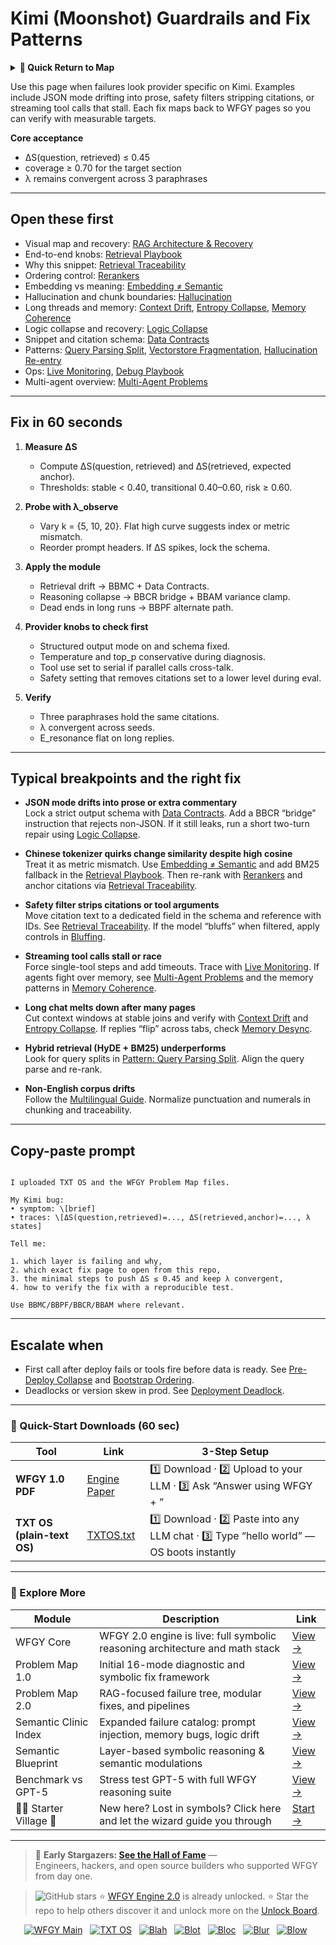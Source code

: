 # Kimi (Moonshot) Guardrails and Fix Patterns

<details>
  <summary><strong>🧭 Quick Return to Map</strong></summary>

<br>

  > You are in a sub-page of **LLM_Providers**.  
  > To reorient, go back here:  
  >
  > - [**LLM_Providers** — model vendors and deployment options](./README.md)  
  > - [**WFGY Global Fix Map** — main Emergency Room, 300+ structured fixes](../README.md)  
  > - [**WFGY Problem Map 1.0** — 16 reproducible failure modes](../../README.md)  
  >
  > Think of this page as a desk within a ward.  
  > If you need the full triage and all prescriptions, return to the Emergency Room lobby.
</details>


Use this page when failures look provider specific on Kimi. Examples include JSON mode drifting into prose, safety filters stripping citations, or streaming tool calls that stall. Each fix maps back to WFGY pages so you can verify with measurable targets.

**Core acceptance**

- ΔS(question, retrieved) ≤ 0.45  
- coverage ≥ 0.70 for the target section  
- λ remains convergent across 3 paraphrases

---

## Open these first

- Visual map and recovery: [RAG Architecture & Recovery](https://github.com/onestardao/WFGY/blob/main/ProblemMap/rag-architecture-and-recovery.md)  
- End-to-end knobs: [Retrieval Playbook](https://github.com/onestardao/WFGY/blob/main/ProblemMap/retrieval-playbook.md)  
- Why this snippet: [Retrieval Traceability](https://github.com/onestardao/WFGY/blob/main/ProblemMap/retrieval-traceability.md)  
- Ordering control: [Rerankers](https://github.com/onestardao/WFGY/blob/main/ProblemMap/rerankers.md)  
- Embedding vs meaning: [Embedding ≠ Semantic](https://github.com/onestardao/WFGY/blob/main/ProblemMap/embedding-vs-semantic.md)  
- Hallucination and chunk boundaries: [Hallucination](https://github.com/onestardao/WFGY/blob/main/ProblemMap/hallucination.md)  
- Long threads and memory: [Context Drift](https://github.com/onestardao/WFGY/blob/main/ProblemMap/context-drift.md), [Entropy Collapse](https://github.com/onestardao/WFGY/blob/main/ProblemMap/entropy-collapse.md), [Memory Coherence](https://github.com/onestardao/WFGY/blob/main/ProblemMap/memory-coherence.md)  
- Logic collapse and recovery: [Logic Collapse](https://github.com/onestardao/WFGY/blob/main/ProblemMap/logic-collapse.md)  
- Snippet and citation schema: [Data Contracts](https://github.com/onestardao/WFGY/blob/main/ProblemMap/data-contracts.md)  
- Patterns: [Query Parsing Split](https://github.com/onestardao/WFGY/blob/main/ProblemMap/patterns/pattern_query_parsing_split.md), [Vectorstore Fragmentation](https://github.com/onestardao/WFGY/blob/main/ProblemMap/patterns/pattern_vectorstore_fragmentation.md), [Hallucination Re-entry](https://github.com/onestardao/WFGY/blob/main/ProblemMap/patterns/pattern_hallucination_reentry.md)  
- Ops: [Live Monitoring](https://github.com/onestardao/WFGY/blob/main/ProblemMap/ops/live_monitoring_rag.md), [Debug Playbook](https://github.com/onestardao/WFGY/blob/main/ProblemMap/ops/debug_playbook.md)  
- Multi-agent overview: [Multi-Agent Problems](https://github.com/onestardao/WFGY/blob/main/ProblemMap/Multi-Agent_Problems.md)

---

## Fix in 60 seconds

1) **Measure ΔS**  
   - Compute ΔS(question, retrieved) and ΔS(retrieved, expected anchor).  
   - Thresholds: stable < 0.40, transitional 0.40–0.60, risk ≥ 0.60.

2) **Probe with λ_observe**  
   - Vary k = {5, 10, 20}. Flat high curve suggests index or metric mismatch.  
   - Reorder prompt headers. If ΔS spikes, lock the schema.

3) **Apply the module**  
   - Retrieval drift → BBMC + Data Contracts.  
   - Reasoning collapse → BBCR bridge + BBAM variance clamp.  
   - Dead ends in long runs → BBPF alternate path.

4) **Provider knobs to check first**  
   - Structured output mode on and schema fixed.  
   - Temperature and top_p conservative during diagnosis.  
   - Tool use set to serial if parallel calls cross-talk.  
   - Safety setting that removes citations set to a lower level during eval.

5) **Verify**  
   - Three paraphrases hold the same citations.  
   - λ convergent across seeds.  
   - E_resonance flat on long replies.

---

## Typical breakpoints and the right fix

- **JSON mode drifts into prose or extra commentary**  
  Lock a strict output schema with [Data Contracts](https://github.com/onestardao/WFGY/blob/main/ProblemMap/data-contracts.md). Add a BBCR “bridge” instruction that rejects non-JSON. If it still leaks, run a short two-turn repair using [Logic Collapse](https://github.com/onestardao/WFGY/blob/main/ProblemMap/logic-collapse.md).

- **Chinese tokenizer quirks change similarity despite high cosine**  
  Treat it as metric mismatch. Use [Embedding ≠ Semantic](https://github.com/onestardao/WFGY/blob/main/ProblemMap/embedding-vs-semantic.md) and add BM25 fallback in the [Retrieval Playbook](https://github.com/onestardao/WFGY/blob/main/ProblemMap/retrieval-playbook.md). Then re-rank with [Rerankers](https://github.com/onestardao/WFGY/blob/main/ProblemMap/rerankers.md) and anchor citations via [Retrieval Traceability](https://github.com/onestardao/WFGY/blob/main/ProblemMap/retrieval-traceability.md).

- **Safety filter strips citations or tool arguments**  
  Move citation text to a dedicated field in the schema and reference with IDs. See [Retrieval Traceability](https://github.com/onestardao/WFGY/blob/main/ProblemMap/retrieval-traceability.md). If the model “bluffs” when filtered, apply controls in [Bluffing](https://github.com/onestardao/WFGY/blob/main/ProblemMap/bluffing.md).

- **Streaming tool calls stall or race**  
  Force single-tool steps and add timeouts. Trace with [Live Monitoring](https://github.com/onestardao/WFGY/blob/main/ProblemMap/ops/live_monitoring_rag.md). If agents fight over memory, see [Multi-Agent Problems](https://github.com/onestardao/WFGY/blob/main/ProblemMap/Multi-Agent_Problems.md) and the memory patterns in [Memory Coherence](https://github.com/onestardao/WFGY/blob/main/ProblemMap/memory-coherence.md).

- **Long chat melts down after many pages**  
  Cut context windows at stable joins and verify with [Context Drift](https://github.com/onestardao/WFGY/blob/main/ProblemMap/context-drift.md) and [Entropy Collapse](https://github.com/onestardao/WFGY/blob/main/ProblemMap/entropy-collapse.md). If replies “flip” across tabs, check [Memory Desync](https://github.com/onestardao/WFGY/blob/main/ProblemMap/patterns/pattern_memory_desync.md).

- **Hybrid retrieval (HyDE + BM25) underperforms**  
  Look for query splits in [Pattern: Query Parsing Split](https://github.com/onestardao/WFGY/blob/main/ProblemMap/patterns/pattern_query_parsing_split.md). Align the query parse and re-rank.

- **Non-English corpus drifts**  
  Follow the [Multilingual Guide](https://github.com/onestardao/WFGY/blob/main/ProblemMap/multilingual-guide.md). Normalize punctuation and numerals in chunking and traceability.

---

## Copy-paste prompt

```

I uploaded TXT OS and the WFGY Problem Map files.

My Kimi bug:
• symptom: \[brief]
• traces: \[ΔS(question,retrieved)=..., ΔS(retrieved,anchor)=..., λ states]

Tell me:

1. which layer is failing and why,
2. which exact fix page to open from this repo,
3. the minimal steps to push ΔS ≤ 0.45 and keep λ convergent,
4. how to verify the fix with a reproducible test.

Use BBMC/BBPF/BBCR/BBAM where relevant.

```

---

## Escalate when

- First call after deploy fails or tools fire before data is ready. See [Pre-Deploy Collapse](https://github.com/onestardao/WFGY/blob/main/ProblemMap/predeploy-collapse.md) and [Bootstrap Ordering](https://github.com/onestardao/WFGY/blob/main/ProblemMap/bootstrap-ordering.md).  
- Deadlocks or version skew in prod. See [Deployment Deadlock](https://github.com/onestardao/WFGY/blob/main/ProblemMap/deployment-deadlock.md).

---

### 🔗 Quick-Start Downloads (60 sec)

| Tool | Link | 3-Step Setup |
|------|------|--------------|
| **WFGY 1.0 PDF** | [Engine Paper](https://github.com/onestardao/WFGY/blob/main/I_am_not_lizardman/WFGY_All_Principles_Return_to_One_v1.0_PSBigBig_Public.pdf) | 1️⃣ Download · 2️⃣ Upload to your LLM · 3️⃣ Ask “Answer using WFGY + <your question>” |
| **TXT OS (plain-text OS)** | [TXTOS.txt](https://github.com/onestardao/WFGY/blob/main/OS/TXTOS.txt) | 1️⃣ Download · 2️⃣ Paste into any LLM chat · 3️⃣ Type “hello world” — OS boots instantly |

---

### 🧭 Explore More

| Module                | Description                                              | Link     |
|-----------------------|----------------------------------------------------------|----------|
| WFGY Core             | WFGY 2.0 engine is live: full symbolic reasoning architecture and math stack | [View →](https://github.com/onestardao/WFGY/tree/main/core/README.md) |
| Problem Map 1.0       | Initial 16-mode diagnostic and symbolic fix framework    | [View →](https://github.com/onestardao/WFGY/tree/main/ProblemMap/README.md) |
| Problem Map 2.0       | RAG-focused failure tree, modular fixes, and pipelines   | [View →](https://github.com/onestardao/WFGY/blob/main/ProblemMap/rag-architecture-and-recovery.md) |
| Semantic Clinic Index | Expanded failure catalog: prompt injection, memory bugs, logic drift | [View →](https://github.com/onestardao/WFGY/blob/main/ProblemMap/SemanticClinicIndex.md) |
| Semantic Blueprint    | Layer-based symbolic reasoning & semantic modulations   | [View →](https://github.com/onestardao/WFGY/tree/main/SemanticBlueprint/README.md) |
| Benchmark vs GPT-5    | Stress test GPT-5 with full WFGY reasoning suite         | [View →](https://github.com/onestardao/WFGY/tree/main/benchmarks/benchmark-vs-gpt5/README.md) |
| 🧙‍♂️ Starter Village 🏡 | New here? Lost in symbols? Click here and let the wizard guide you through | [Start →](https://github.com/onestardao/WFGY/blob/main/StarterVillage/README.md) |

---

> 👑 **Early Stargazers: [See the Hall of Fame](https://github.com/onestardao/WFGY/tree/main/stargazers)** —  
> Engineers, hackers, and open source builders who supported WFGY from day one.

> <img src="https://img.shields.io/github/stars/onestardao/WFGY?style=social" alt="GitHub stars"> ⭐ [WFGY Engine 2.0](https://github.com/onestardao/WFGY/blob/main/core/README.md) is already unlocked. ⭐ Star the repo to help others discover it and unlock more on the [Unlock Board](https://github.com/onestardao/WFGY/blob/main/STAR_UNLOCKS.md).

<div align="center">

[![WFGY Main](https://img.shields.io/badge/WFGY-Main-red?style=flat-square)](https://github.com/onestardao/WFGY)
&nbsp;
[![TXT OS](https://img.shields.io/badge/TXT%20OS-Reasoning%20OS-orange?style=flat-square)](https://github.com/onestardao/WFGY/tree/main/OS)
&nbsp;
[![Blah](https://img.shields.io/badge/Blah-Semantic%20Embed-yellow?style=flat-square)](https://github.com/onestardao/WFGY/tree/main/OS/BlahBlahBlah)
&nbsp;
[![Blot](https://img.shields.io/badge/Blot-Persona%20Core-green?style=flat-square)](https://github.com/onestardao/WFGY/tree/main/OS/BlotBlotBlot)
&nbsp;
[![Bloc](https://img.shields.io/badge/Bloc-Reasoning%20Compiler-blue?style=flat-square)](https://github.com/onestardao/WFGY/tree/main/OS/BlocBlocBloc)
&nbsp;
[![Blur](https://img.shields.io/badge/Blur-Text2Image%20Engine-navy?style=flat-square)](https://github.com/onestardao/WFGY/tree/main/OS/BlurBlurBlur)
&nbsp;
[![Blow](https://img.shields.io/badge/Blow-Game%20Logic-purple?style=flat-square)](https://github.com/onestardao/WFGY/tree/main/OS/BlowBlowBlow)
&nbsp;
</div>


